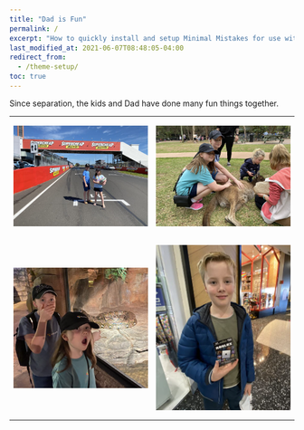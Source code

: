 ```yaml
---
title: "Dad is Fun"
permalink: /
excerpt: "How to quickly install and setup Minimal Mistakes for use with GitHub Pages."
last_modified_at: 2021-06-07T08:48:05-04:00
redirect_from:
  - /theme-setup/
toc: true
---
```


[//]: # (margin:top right bottom left)

Since separation, the kids and Dad have done many fun things together.


|  |  |
| ----------- | ----------- |
| <p align="center"><img style="vertical-align:middle;margin:0px 0px 0px 0px" width="400" src="../blobs/lovedad/Picture1.png"></p> | <p align="center"><img style="vertical-align:middle;margin:0px 0px 0px 0px" width="400" src="../blobs/lovedad/Picture2.png"></p> |
| <p align="center"><img style="vertical-align:middle;margin:0px 0px 0px 0px" width="400" src="../blobs/lovedad/Picture3.png"></p> | <p align="center"><img style="vertical-align:middle;margin:0px 0px 0px 0px" width="400" src="../blobs/lovedad/Picture4.png"></p> |